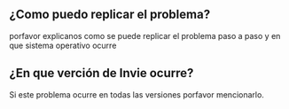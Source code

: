 ## ¿Como puedo replicar el problema?
porfavor explicanos como se puede replicar el problema paso a paso y en que sistema operativo ocurre
## ¿En que verción de Invie ocurre?
Si este problema ocurre en todas las versiones porfavor mencionarlo.

